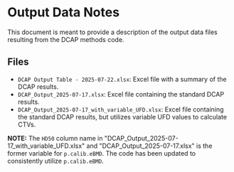 # Output Data Notes

This document is meant to provide a description of the output data files resulting from the DCAP methods code.

## Files

* `DCAP Output Table - 2025-07-22.xlsx`: Excel file with a summary of the DCAP results.
* `DCAP_Output_2025-07-17.xlsx`: Excel file containing the standard DCAP results.
* `DCAP_Output_2025-07-17_with_variable_UFD.xlsx`: Excel file containing the standard DCAP results, but utilizes variable UFD values to calculate CTVs.

**NOTE:** The `HD50` column name in "DCAP_Output_2025-07-17_with_variable_UFD.xlsx" and "DCAP_Output_2025-07-17.xlsx" is the former variable for `p.calib.eBMD`.  The code has been updated to consistently utilize `p.calib.eBMD`.